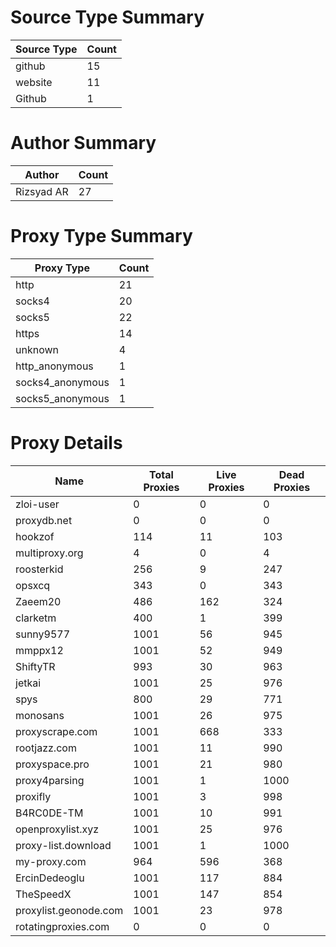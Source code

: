 # Source Type Summary

| Source Type | Count |
|-------------|-------|
| github | 15 |
| website | 11 |
| Github | 1 |


# Author Summary

| Author | Count |
|--------|-------|
| Rizsyad AR | 27 |


# Proxy Type Summary

| Proxy Type | Count |
|------------|-------|
| http | 21 |
| socks4 | 20 |
| socks5 | 22 |
| https | 14 |
| unknown | 4 |
| http_anonymous | 1 |
| socks4_anonymous | 1 |
| socks5_anonymous | 1 |


# Proxy Details

| Name | Total Proxies | Live Proxies | Dead Proxies |
|------|---------------|--------------|---------------|
| zloi-user | 0 | 0 | 0 |
| proxydb.net | 0 | 0 | 0 |
| hookzof | 114 | 11 | 103 |
| multiproxy.org | 4 | 0 | 4 |
| roosterkid | 256 | 9 | 247 |
| opsxcq | 343 | 0 | 343 |
| Zaeem20 | 486 | 162 | 324 |
| clarketm | 400 | 1 | 399 |
| sunny9577 | 1001 | 56 | 945 |
| mmppx12 | 1001 | 52 | 949 |
| ShiftyTR | 993 | 30 | 963 |
| jetkai | 1001 | 25 | 976 |
| spys | 800 | 29 | 771 |
| monosans | 1001 | 26 | 975 |
| proxyscrape.com | 1001 | 668 | 333 |
| rootjazz.com | 1001 | 11 | 990 |
| proxyspace.pro | 1001 | 21 | 980 |
| proxy4parsing | 1001 | 1 | 1000 |
| proxifly | 1001 | 3 | 998 |
| B4RC0DE-TM | 1001 | 10 | 991 |
| openproxylist.xyz | 1001 | 25 | 976 |
| proxy-list.download | 1001 | 1 | 1000 |
| my-proxy.com | 964 | 596 | 368 |
| ErcinDedeoglu | 1001 | 117 | 884 |
| TheSpeedX | 1001 | 147 | 854 |
| proxylist.geonode.com | 1001 | 23 | 978 |
| rotatingproxies.com | 0 | 0 | 0 |
